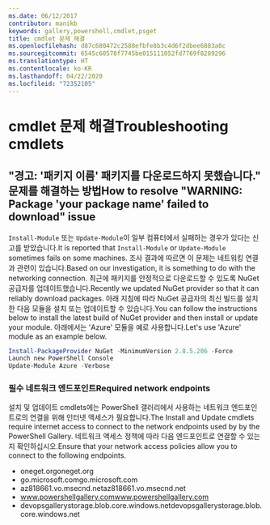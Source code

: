 ```yaml
---
ms.date: 06/12/2017
contributor: manikb
keywords: gallery,powershell,cmdlet,psget
title: cmdlet 문제 해결
ms.openlocfilehash: d87c680472c2588efbfe8b3c4d6f2dbee6883a0c
ms.sourcegitcommit: 6545c60578f7745be015111052fd7769f8289296
ms.translationtype: HT
ms.contentlocale: ko-KR
ms.lasthandoff: 04/22/2020
ms.locfileid: "72352105"
---
```

# <a name="troubleshooting-cmdlets"></a><span data-ttu-id="d70a3-103">cmdlet 문제 해결</span><span class="sxs-lookup"><span data-stu-id="d70a3-103">Troubleshooting cmdlets</span></span>

## <a name="how-to-resolve-warning-package-your-package-name-failed-to-download-issue"></a><span data-ttu-id="d70a3-104">"경고: '패키지 이름' 패키지를 다운로드하지 못했습니다." 문제를 해결하는 방법</span><span class="sxs-lookup"><span data-stu-id="d70a3-104">How to resolve "WARNING: Package 'your package name' failed to download" issue</span></span>

<span data-ttu-id="d70a3-105">`Install-Module` 또는 `Update-Module`이 일부 컴퓨터에서 실패하는 경우가 있다는 신고를 받았습니다.</span><span class="sxs-lookup"><span data-stu-id="d70a3-105">It is reported that `Install-Module` or `Update-Module` sometimes fails on some machines.</span></span> <span data-ttu-id="d70a3-106">조사 결과에 따르면 이 문제는 네트워킹 연결과 관련이 있습니다.</span><span class="sxs-lookup"><span data-stu-id="d70a3-106">Based on our investigation, it is something to do with the networking connection.</span></span> <span data-ttu-id="d70a3-107">최근에 패키지를 안정적으로 다운로드할 수 있도록 NuGet 공급자를 업데이트했습니다.</span><span class="sxs-lookup"><span data-stu-id="d70a3-107">Recently we updated NuGet provider so that it can reliably download packages.</span></span> <span data-ttu-id="d70a3-108">아래 지침에 따라 NuGet 공급자의 최신 빌드를 설치한 다음 모듈을 설치 또는 업데이트할 수 있습니다.</span><span class="sxs-lookup"><span data-stu-id="d70a3-108">You can follow the instructions below to install the latest build of NuGet provider and then install or update your module.</span></span> <span data-ttu-id="d70a3-109">아래에서는 'Azure' 모듈을 예로 사용합니다.</span><span class="sxs-lookup"><span data-stu-id="d70a3-109">Let's use 'Azure' module as an example below.</span></span>

```powershell
Install-PackageProvider NuGet -MinimumVersion 2.8.5.206 -Force
Launch new PowerShell Console
Update-Module Azure -Verbose
```

### <a name="required-network-endpoints"></a><span data-ttu-id="d70a3-110">필수 네트워크 엔드포인트</span><span class="sxs-lookup"><span data-stu-id="d70a3-110">Required network endpoints</span></span>

<span data-ttu-id="d70a3-111">설치 및 업데이트 cmdlets에는 PowerShell 갤러리에서 사용하는 네트워크 엔드포인트로의 연결을 위해 인터넷 액세스가 필요합니다.</span><span class="sxs-lookup"><span data-stu-id="d70a3-111">The Install and Update cmdlets require internet access to connect to the network endpoints used by by the PowerShell Gallery.</span></span> <span data-ttu-id="d70a3-112">네트워크 액세스 정책에 따라 다음 엔드포인트로 연결할 수 있는지 확인하십시오.</span><span class="sxs-lookup"><span data-stu-id="d70a3-112">Ensure that your network access policies allow you to connect to the following endpoints.</span></span>

- <span data-ttu-id="d70a3-113">oneget.org</span><span class="sxs-lookup"><span data-stu-id="d70a3-113">oneget.org</span></span>
- <span data-ttu-id="d70a3-114">go.microsoft.com</span><span class="sxs-lookup"><span data-stu-id="d70a3-114">go.microsoft.com</span></span>
- <span data-ttu-id="d70a3-115">az818661.vo.msecnd.net</span><span class="sxs-lookup"><span data-stu-id="d70a3-115">az818661.vo.msecnd.net</span></span>
- <span data-ttu-id="d70a3-116">www.powershellgallery.com</span><span class="sxs-lookup"><span data-stu-id="d70a3-116">www.powershellgallery.com</span></span>
- <span data-ttu-id="d70a3-117">devopsgallerystorage.blob.core.windows.net</span><span class="sxs-lookup"><span data-stu-id="d70a3-117">devopsgallerystorage.blob.core.windows.net</span></span>
